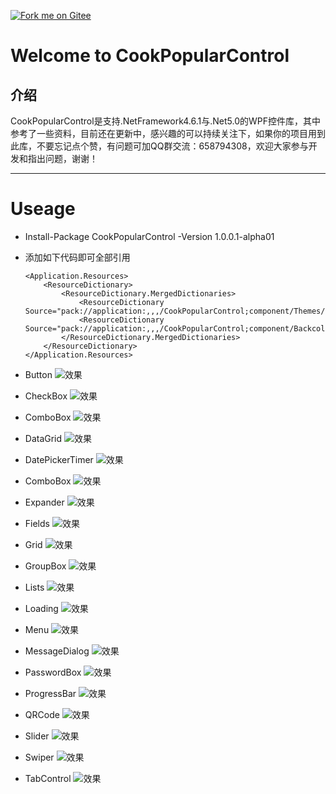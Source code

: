 <!-- ![Logo](CookPopularControl\Resources\Images\CookCSharp.png) -->
[![Fork me on Gitee](CookPopularControl\Resources\Images\CookCSharp.png)](https://gitee.com/cook-csharp/CookPopularControl)

# Welcome to CookPopularControl

## 介绍
CookPopularControl是支持.NetFramework4.6.1与.Net5.0的WPF控件库，其中参考了一些资料，目前还在更新中，感兴趣的可以持续关注下，如果你的项目用到此库，不要忘记点个赞，有问题可加QQ群交流：658794308，欢迎大家参与开发和指出问题，谢谢！
***

# Useage
- Install-Package CookPopularControl -Version 1.0.0.1-alpha01

- 添加如下代码即可全部引用
    ```
    <Application.Resources>
        <ResourceDictionary>
            <ResourceDictionary.MergedDictionaries>
                <ResourceDictionary Source="pack://application:,,,/CookPopularControl;component/Themes/DefaultPopularControl.xaml"/>
                <ResourceDictionary Source="pack://application:,,,/CookPopularControl;component/Backcolors/DefaultPopularColor.xaml"/>
            </ResourceDictionary.MergedDictionaries>
        </ResourceDictionary>
    </Application.Resources>
    ```
- Button
    ![效果](TestDemo/Resources/DemoImages/buttons.png)
- CheckBox
    ![效果](\TestDemo\Resources\DemoImages\checkboxes.png)
- ComboBox
    ![效果](\TestDemo\Resources\DemoImages\comboboxes.png)
- DataGrid
    ![效果](\TestDemo\Resources\DemoImages\datagrid.png)
- DatePickerTimer
    ![效果](\TestDemo\Resources\DemoImages\date.png)
- ComboBox
    ![效果](\TestDemo\Resources\DemoImages\comboboxes.png)
- Expander
    ![效果](\TestDemo\Resources\DemoImages\expander.png)
- Fields
    ![效果](\TestDemo\Resources\DemoImages\fields.png)
- Grid
    ![效果](\TestDemo\Resources\DemoImages\grid.png)
- GroupBox
    ![效果](\TestDemo\Resources\DemoImages\groupbox.png)
- Lists
    ![效果](\TestDemo\Resources\DemoImages\lists.png)
- Loading
    ![效果](\TestDemo\Resources\DemoImages\loading.png)
- Menu
    ![效果](\TestDemo\Resources\DemoImages\menu.png)
- MessageDialog
    ![效果](\TestDemo\Resources\DemoImages\messagedialog.png)
- PasswordBox
    ![效果](\TestDemo\Resources\DemoImages\passwordbox.png)
- ProgressBar
    ![效果](\TestDemo\Resources\DemoImages\progressbar.png)
- QRCode
    ![效果](\TestDemo\Resources\DemoImages\qrcode.png)
- Slider
    ![效果](\TestDemo\Resources\DemoImages\slider.png)
- Swiper
    ![效果](\TestDemo\Resources\DemoImages\swiper.png)
- TabControl
    ![效果](\TestDemo\Resources\DemoImages\tabcontrol.png)
